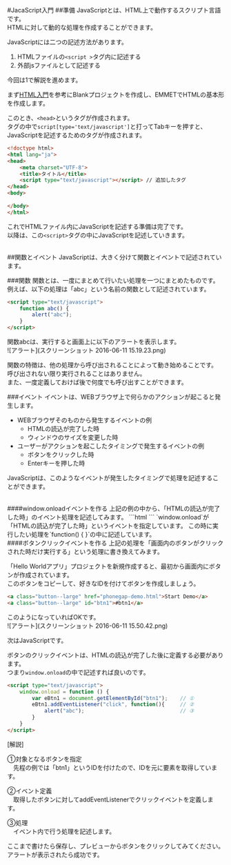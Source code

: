 #JacaScript入門
##準備
JavaScriptとは、HTML上で動作するスクリプト言語です。  
HTMLに対して動的な処理を作成することができます。

JavaScriptには二つの記述方法があります。

1. HTMLファイルの`<script >`タグ内に記述する
2. 外部jsファイルとして記述する

今回は1で解説を進めます。  

まず[HTML入門](https://koriyamadojo.gitbooks.io/basic_course/content/intro_html.html)を参考にBlankプロジェクトを作成し、EMMETでHTMLの基本形を作成します。

このとき、`<head>`というタグが作成されます。  
タグの中で`script[type='text/javascript']`と打ってTabキーを押すと、JavaScriptを記述するためのタグが作成されます。
```html
<!doctype html>
<html lang="ja">
<head>
    <meta charset="UTF-8">
	<title>タイトル</title>
    <script type="text/javascript"></script> // 追加したタグ
</head>
<body>
	
</body>
</html>

```
これでHTMLファイル内にJavaScriptを記述する準備は完了です。  
以降は、この`<script>`タグの中にJavaScriptを記述していきます。

<br>
##関数とイベント
JavaScriptは、大きく分けて関数とイベントで記述されています。

###関数
関数とは、一度にまとめて行いたい処理を一つにまとめたものです。  
例えば、以下の処理は「abc」という名前の関数として記述されています。
```html
<script type="text/javascript">
    function abc() {  
        alert("abc");  
    }
</script>
```
関数abcは、実行すると画面上に以下のアラートを表示します。  
![アラート](スクリーンショット 2016-06-11 15.19.23.png)

関数の特徴は、他の処理から呼び出されることによって動き始めることです。  
呼び出されない限り実行されることはありません。  
また、一度定義しておけば後で何度でも呼び出すことができます。

###イベント
イベントは、WEBブラウザ上で何らかのアクションが起こると発生します。

 - WEBブラウザそのものから発生するイベントの例
	 + HTMLの読込が完了した時
	 + ウィンドウのサイズを変更した時
 - ユーザーがアクションを起こしたタイミングで発生するイベントの例
	 + ボタンをクリックした時
	 + Enterキーを押した時

JavaScriptは、このようなイベントが発生したタイミングで処理を記述することができます。

<br>
####window.onloadイベントを作る
上記の例の中から、「HTMLの読込が完了した時」のイベント処理を記述してみます。  
```html
<script type="text/javascript">
    window.onload = function () {
        alert("abc");
    }
</script>
```
`window.onload`が「HTMLの読込が完了した時」というイベントを指定しています。  
この時に実行したい処理を`function() { }`の中に記述しています。

<br>
####ボタンクリックイベントを作る
上記の処理を「画面内のボタンがクリックされた時だけ実行する」という処理に書き換えてみます。

「Hello Worldアプリ」プロジェクトを新規作成すると、最初から画面内にボタンが作成されています。  
このボタンをコピーして、好きなIDを付けてボタンを作成しましょう。
```html
<a class="button--large" href="phonegap-demo.html">Start Demo</a>
<a class="button--large" id="btn1">#btn1</a>
```
このようになっていればOKです。  
![アラート](スクリーンショット 2016-06-11 15.50.42.png)  

次はJavaScriptです。

ボタンのクリックイベントは、HTMLの読込が完了した後に定義する必要があります。  
つまり`window.onload`の中で記述すれば良いのです。
```html
<script type="text/javascript">
    window.onload = function () {
        var eBtn1 = document.getElementById("btn1");	// ①
        eBtn1.addEventListener("click", function(){		// ②
            alert("abc");								// ③
        }
    }
</script>
```
[解説]

①対象となるボタンを指定  
　先程の例では「btn1」というIDを付けたので、IDを元に要素を取得しています。

②イベント定義  
　取得したボタンに対してaddEventListenerでクリックイベントを定義します。

③処理  
　イベント内で行う処理を記述します。

ここまで書けたら保存し、プレビューからボタンをクリックしてみてください。  
アラートが表示されたら成功です。

<br>